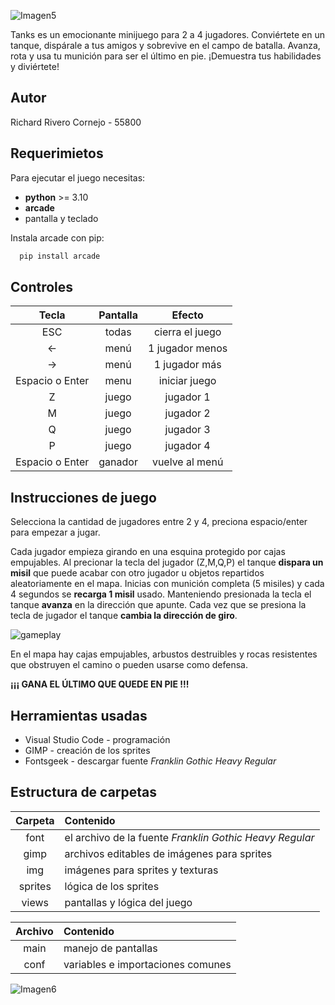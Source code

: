 ![Imagen5](https://user-images.githubusercontent.com/105141268/232054945-bc8f6d56-e457-4e68-b8b2-c1168dd49090.png)

Tanks es un emocionante minijuego para 2 a 4 jugadores. Conviértete en un tanque, dispárale a tus amigos y sobrevive en el campo de batalla. Avanza, rota y usa tu munición para ser el último en pie. ¡Demuestra tus habilidades y diviértete!


## Autor

Richard Rivero Cornejo - 55800

## Requerimietos

Para ejecutar el juego necesitas:

* **python** >= 3.10
* **arcade**
* pantalla y teclado

Instala arcade con pip:

```bash
  pip install arcade
```
    
## Controles

| Tecla | Pantalla | Efecto |
| :---: | :---: | :---: |
| ESC | todas | cierra el juego |
| ← | menú | 1 jugador menos |
| → | menú | 1 jugador más |
| Espacio o Enter | menu   | iniciar juego |
| Z | juego | jugador 1 |
| M | juego | jugador 2 |
| Q | juego | jugador 3 |
| P | juego | jugador 4 |
| Espacio o Enter | ganador  | vuelve al menú |

## Instrucciones de juego

Selecciona la cantidad de jugadores entre 2 y 4, preciona espacio/enter para empezar a jugar.

Cada jugador empieza girando en una esquina protegido por cajas empujables. Al precionar la tecla del jugador (Z,M,Q,P) el tanque **dispara un misil** que puede acabar con otro jugador u objetos repartidos aleatoriamente en el mapa. Inicias con munición completa (5 misiles) y cada 4 segundos se **recarga 1 misil** usado. Manteniendo presionada la tecla el tanque **avanza** en la dirección que apunte. Cada vez que se presiona la tecla de jugador el tanque **cambia la dirección de giro**.

![gameplay](https://user-images.githubusercontent.com/105141268/232059594-9bc0dabd-d164-473a-a3a0-cf91910c9fb9.png)

En el mapa hay cajas empujables, arbustos destruibles y rocas resistentes que obstruyen el camino o pueden usarse como defensa.

**¡¡¡ GANA EL ÚLTIMO QUE QUEDE EN PIE !!!**

## Herramientas usadas

* Visual Studio Code - programación
* GIMP - creación de los sprites
* Fontsgeek - descargar fuente *Franklin Gothic Heavy Regular*

## Estructura de carpetas

| Carpeta | Contenido |
| :---: | :--- |
| font | el archivo de la fuente *Franklin Gothic Heavy Regular* |
| gimp | archivos editables de imágenes para sprites |
| img | imágenes para sprites y texturas |
| sprites | lógica de los sprites |
| views | pantallas y lógica del juego |

| Archivo | Contenido |
| :---: | :--- |
| main | manejo de pantallas |
| conf | variables e importaciones comunes |

![Imagen6](https://user-images.githubusercontent.com/105141268/232056550-3a20b31b-c6f2-403e-9c2b-513a5b642b4a.png)
